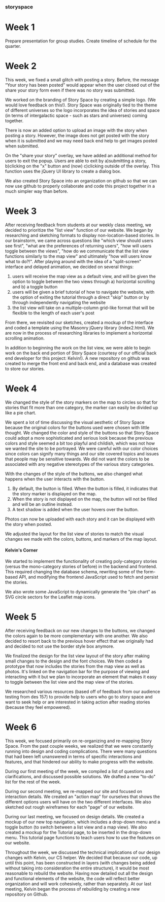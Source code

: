 ### storyspace

# Week 1

Prepare presentation for group studies. Create timeline of schedule for the quarter.

# Week 2

This week, we fixed a small glitch with posting a story. Before, the message “Your story has been posted” would appear when the user closed out of the share your story form even if there was no story was submitted.

We worked on the branding of Story Space by creating a simple logo. (We would love feedback on this!). Story Space was originally tied to the theme of different universes so the logo incorporates the idea of stories and space (in terms of intergalactic space - such as stars and universes) coming together.

There is now an added option to upload an image with the story when posting a story. However, the image does not get posted with the story when it is submitted and we may need back end help to get images posted when submitted.

On the "share your story" overlay, we have added an additional method for users to exit the popup. Users are able to exit by a)submitting a story, b)clicking on the "x" button and (now) c)clicking outside of the overlay. This function uses the jQuery UI library to create a dialog box.

We also created Story Space into an organization on github so that we can now use github to properly collaborate and code this project together in a much simpler way than before.

# Week 3

After receiving feedback from students at our weekly class meeting, we decided to prioritize the "list view" function of our website. We began by researching and sketching formats to display non-location-based stories. In our brainstorm, we came across questions like "which view should users see first", "what are the preferences of returning users", "how will users toggle between the views", "how do we communicate that the list view functions similarly to the map view" and ultimately "how will users know what to do?!". After playing around with the idea of a "split-screen" interface and delayed animation, we decided on several things:

1. users will receive the map view as a default view, and will be given the option to toggle between the two views through a) horizontal scrolling and b) a toggle button
2. users will be given a brief tutorial of how to navigate the website, with the option of exiting the tutorial through a direct "skip" button or by through independently navigating the website
3. the list view will take on a multiple-column grid-like format that will be flexible to the length of each user's post

From there, we revisited our sketches, created a mockup of the interface and coded a template using the Masonry jQuery library (index2.html). We are now in the process of researching libraries to implement a horizontal scrolling animation.

In addition to beginning the work on the list view, we were able to begin work on the back end portion of Story Space (courtesy of our official back end developer for this project: Kelvin!). A new repository on github was created to merge the front end and back end, and a database was created to store our stories.

# Week 4

We changed the style of the story markers on the map to circles so that for stories that fit more than one category, the marker can easily be divided up like a pie chart.

We spent a lot of time discussing the visual aesthetic of Story Space because the original colors for the buttons used were chosen with little thought. We changed the color and style of the buttons so that Story Space could adopt a more sophisticated and serious look because the previous colors and style seemed a bit too playful and childish, which was not how we wanted the site to be portrayed. We were careful with our color choices since colors can signify many things and our site covered topics and issues that people may be sensitive towards. We did not want the colors to be associated with any negative stereotypes of the various story categories.

With the changes of the style of the buttons, we also changed what happens when the user interacts with the button.

1. By default, the button is filled. When the button is filled, it indicates that the story marker is displayed on the map.
2. When the story is not displayed on the map, the button will not be filled and will be an outline instead.
3. A text shadow is added when the user hovers over the button.

Photos can now be uploaded with each story and it can be displayed with the story when posted.

We adjusted the layout for the list view of stories to match the visual changes we made with the colors, buttons, and markers of the map layout.

#### Kelvin's Corner

We started to implement the functionality of creating poly-category stories (versus the mono-category stories of before) in the backend and frontend. This required changing the database schema, rewriting some of the form-based API, and modifying the frontend JavaScript used to fetch and persist the stories.

We also wrote some JavaScript to dynamically generate the "pie chart" as SVG circle sectors for the Leaflet map icons.

# Week 5

After receiving feedback on our new changes to the buttons, we changed the colors again to be more complementary with one another. We also decided to resort back to the previous hover effect that we originally had and decided to not use the border style box anymore. 

We finalized the design for the list view layout of the story after making small changes to the design and the font choices. We then coded a prototype that now includes the stories from the map view as well as photos. It's linked on the navigation bar for the purpose of viewing and interacting with it but we plan to incorporate an element that makes it easy to toggle between the list view and the map view of the stories. 

We researched various resources (based off of feedback from our audience testing from des 157) to provide help to users who go to story space and want to seek help or are interested in taking action after reading stories (because they feel empowered).

# Week 6

This week, we focused primarily on re-organizing and re-mapping Story Space. From the past couple weeks, we realized that we were constantly running into design and coding complications. There were many questions that had been left unanswered in terms of specific interactions and features, and that hindered our ability to make progress with the website. 

During our first meeting of the week, we compiled a list of questions and clarifications, and discussed possible solutions. We drafted a new "to-do" list for the rest of the week.

During our second meeting, we re-mapped our site and focused on interaction details. We created an "action map" for ourselves that shows the different options users will have on the two different interfaces. We also sketched out rough wireframes for each "page" of our website.

During our last meeting, we focused on design details. We created a mockup of our new top navigation, which includes a drop-down menu and a toggle button (to switch between a list view and a map view). We also created a mockup for the Tutorial page, to be inserted in the drop-down menu. This tutorial page functions to teach users how to use the features on our website. 

Throughout the week, we discussed the technical implications of our design changes with Kelvin, our CS helper. We decided that because our code, up until this point, has been constructed in layers (with changes being added without taking into consideration the entire structure), it would be most reasonable to rebuild the website. Having now detailed out all the design and functional elements of the website, the code will reflect better organization and will work cohesively, rather than separately. At our last meeting, Kelvin began the process of rebuilding by creating a new repository on Github. 


